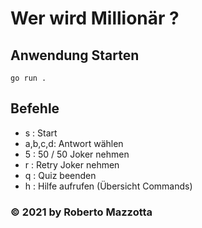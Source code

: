 # Wer wird Millionär ?

## Anwendung Starten

`go run .`

## Befehle

- s : Start
- a,b,c,d: Antwort wählen
- 5 : 50 / 50 Joker nehmen
- r : Retry Joker nehmen
- q : Quiz beenden
- h : Hilfe aufrufen (Übersicht Commands)

### © 2021 by Roberto Mazzotta
